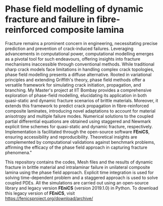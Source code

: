 # Phase field modelling of dynamic fracture and failure in fibre-reinforced composite lamina

Fracture remains a prominent concern in engineering, necessitating precise prediction and prevention of crack-induced failures. Leveraging advancements in computational power, computational modelling emerges as a pivotal tool for such endeavours, offering insights into fracture mechanisms inaccessible through conventional methods. While traditional sharp crack models face limitations in handling complex crack topologies, phase field modelling presents a diffuse alternative. Rooted in variational principles and extending Griffith's theory, phase field methods offer a versatile framework for simulating crack initiation, propagation, and branching. My Master's project at IIT Bombay provides a comprehensive exploration of phase-field modelling, elucidating its application in both quasi-static and dynamic fracture scenarios of brittle materials. Moreover, it extends this framework to predict crack propagation in fibre-reinforced composite laminates, introducing novel adaptations to account for material anisotropy and multiple failure modes. Numerical solutions to the coupled partial differential equations are obtained using staggered and Newmark explicit time schemes for quasi-static and dynamic fracture, respectively. Implementation is facilitated through the open-source software **FEniCS**, ensuring accessibility and reproducibility. Theoretical insights are complemented by computational validations against benchmark problems, affirming the efficacy of the phase field approach in capturing fracture phenomena."

This repository contains the codes, Mesh files and the results of dynamic fracture in brittle material and intralaminar failure in unilateral composite lamina using the phase field approach. Explicit time integration is used for solving time-dependent problem and a staggered approach is used to solve coupled PDEs. All the simulations are carried out using an open-source library and legacy version **FEniCS** (version 2019.1.0) in Python. To download this legacy version of **FEniCS**, visit https://fenicsproject.org/download/archive/
